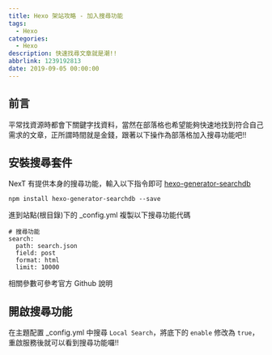 ```yaml
---
title: Hexo 架站攻略 - 加入搜尋功能
tags:
  - Hexo
categories:
  - Hexo
description: 快速找尋文章就是潮!!
abbrlink: 1239192813
date: 2019-09-05 00:00:00
---
```

## 前言
平常找資源時都會下關鍵字找資料，當然在部落格也希望能夠快速地找到符合自己需求的文章，正所謂時間就是金錢，跟著以下操作為部落格加入搜尋功能吧!!
<!-- more -->
## 安裝搜尋套件
NexT 有提供本身的搜尋功能，輸入以下指令即可
[hexo-generator-searchdb](https://github.com/theme-next/hexo-generator-searchdb)
```
npm install hexo-generator-searchdb --save
```
進到站點(根目錄)下的 _config.yml 複製以下搜尋功能代碼
```
# 搜尋功能
search:
  path: search.json
  field: post
  format: html
  limit: 10000
```
相關參數可參考官方 Github 說明

## 開啟搜尋功能
在主題配置 _config.yml 中搜尋 `Local Search`，將底下的 `enable` 修改為 `true`，重啟服務後就可以看到搜尋功能囉!!